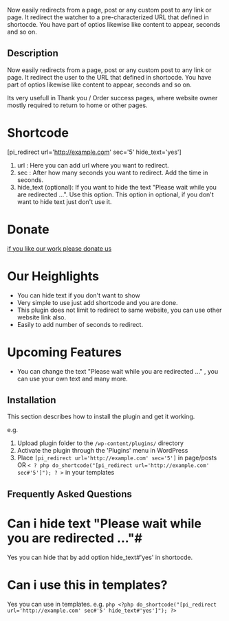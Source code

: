 Now easily redirects from a page, post or any custom post to any link or page. It redirect the watcher to a pre-characterized URL that defined in shortocde. You have part of optios likewise like content to appear, seconds and so on.

## Description ##

Now easily redirects from a page, post or any custom post to any link or page. It redirect the user to the URL that defined in shortocde. You have part of optios likewise like content to appear, seconds and so on.

Its very usefull in Thank you / Order success pages, where website owner mostly required to return to home or other pages.

# Shortcode #

[pi_redirect url='http://example.com' sec='5' hide_text='yes']

1. url : Here you can add url where you want to redirect.
2. sec : After how many seconds you want to redirect. Add the time in seconds.
3. hide_text (optional): If you want to hide the text "Please wait while you are redirected ...". Use this option. 
This option in optional, if you don't want to hide text just don't use it.

# Donate #

<a href="https://paypal.me/ProntoInfosystemLLP">if you like our work please donate us </a>

# Our Heighlights #
* You can hide text if you don't want to show
* Very simple to use just add shortcode and you are done.
* This plugin does not limit to redirect to same website, you can use other website link also.
* Easily to add number of seconds to redirect.

# Upcoming Features #
* You can change the text "Please wait while you are redirected ..." , you can use your own text and many more.

## Installation ##

This section describes how to install the plugin and get it working.

e.g.

1. Upload plugin folder to the `/wp-content/plugins/` directory
1. Activate the plugin through the 'Plugins' menu in WordPress
1. Place `[pi_redirect url='http://example.com' sec='5']` in page/posts OR `< ? php do_shortcode("[pi_redirect url='http://example.com' sec#'5']"); ? >` in your templates

## Frequently Asked Questions ##

# Can i hide text "Please wait while you are redirected ..."#

Yes you can hide that by add option hide_text#'yes' in shortocde.

# Can i use this in templates? #

Yes you can use in templates. e.g. ```php <?php do_shortcode("[pi_redirect url='http://example.com' sec#'5' hide_text#'yes']"); ?> ```

